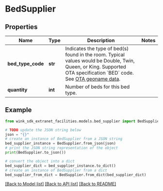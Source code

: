 # BedSupplier


## Properties

Name | Type | Description | Notes
------------ | ------------- | ------------- | -------------
**bed_type_code** | **str** | Indicates the type of bed(s) found in the room. Typical values would be Double, Twin, Queen, or King. Supported OTA specification &#x60;BED&#x60; code. See [OTA geoname data](#operation/showAvailableCodesForCategory). | 
**quantity** | **int** | Number of beds for this bed type. | 

## Example

```python
from wink_sdk_extranet_facilities.models.bed_supplier import BedSupplier

# TODO update the JSON string below
json = "{}"
# create an instance of BedSupplier from a JSON string
bed_supplier_instance = BedSupplier.from_json(json)
# print the JSON string representation of the object
print(BedSupplier.to_json())

# convert the object into a dict
bed_supplier_dict = bed_supplier_instance.to_dict()
# create an instance of BedSupplier from a dict
bed_supplier_from_dict = BedSupplier.from_dict(bed_supplier_dict)
```
[[Back to Model list]](../README.md#documentation-for-models) [[Back to API list]](../README.md#documentation-for-api-endpoints) [[Back to README]](../README.md)


